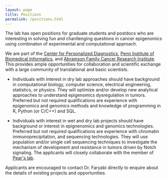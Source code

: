 ```yaml
---
layout: page
title: Positions
permalink: /positions.html
---
```


The lab has open positions for graduate students and postdocs who are interesting in solving fun and chanllenging questions in cancer epigenomics using combinaton of experimental and computational approach. 

We are part of the [Center for Personalized Diagnostics](http://www.pennmedicine.org/personalized-diagnostics/), [Penn Institute of Biomedical Informatics](http://upibi.org/), and [Abramson Family Cancer Research Institute](http://www.afcri.upenn.edu/). This provides ample opportunities for collaboration and scientific exchange with a large community of translational and basic scientists.

* Individuals with interest in dry lab approaches should have background in computational biology, computer science, electrical engineering, statistics, or physics. They will optimize and/or develop new analytical approaches to understand epigenomics dysregulation in tumors. Preferred but not required qualifications are experience with epigenomics and genomics methods and knowledge of programming in R, Python (or C/C++) and SQL.

* Individuals with interest in wet and dry lab projects should have background or interest in epignenomics and genomics technologies. Preferred but not required qualifications are experience with chromatin immunoprecipitation, and sequencing technologies. They will use population and/or single cell sequencing techniques to investigate the mechanism of development and resistance in tumors driven by Notch signaling. The applicants will closely collaborate with the member of [Pear's lab](http://pathology.med.upenn.edu/department/people/481/warren-s-pear).   

Applicants are encouraged to contact Dr. Faryabi directly to enquire about the details of existing projects and opportunities.
